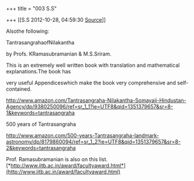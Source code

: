 +++
title = "003 S.S"

+++
[[S.S	2012-10-28, 04:59:30 [Source](https://groups.google.com/g/bvparishat/c/TL6hPE7kBr0)]]





Alsothe following:

 TantrasangrahaofNilakantha

 by Profs. KRamasubramanian & M.S.Sriram.



This is an extremely well written book with translation and mathematical explanations.The book has

very useful Appendiceswhich make the book very comprehensive and self-contained.

<http://www.amazon.com/Tantrasangraha-Nilakantha-Somayaji-Hindustan-Agency/dp/9380250096/ref=sr_1_1?ie=UTF8&qid=1351379657&sr=8-1&keywords=tantrasangraha>



500 years of Tantrasangraha

<http://www.amazon.com/500-years-Tantrasangraha-landmark-astronomy/dp/8179860094/ref=sr_1_2?ie=UTF8&qid=1351379657&sr=8-2&keywords=tantrasangraha>



Prof. Ramasubramanian is also on this list. [*http://www.iitb.ac.in/award/facultyaward.html*](http://www.iitb.ac.in/award/facultyaward.html)





